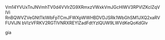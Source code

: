 Vm14YVUxTnJNVmhTV0d4VVlrZG9XRmxzVWxkVmJGcHlWV3RPVlZKclZqVlVi
RnBQWVZVeGNtTklWbFpTCmJFWXpWWHBDVDJSRk1WbGhSM1JXQ2xaRVFUVlJN
bVIzVFRKV2RGTlVNRXREYlZadFdtYzlQUW9LWVdKeQoKdGlv

gia